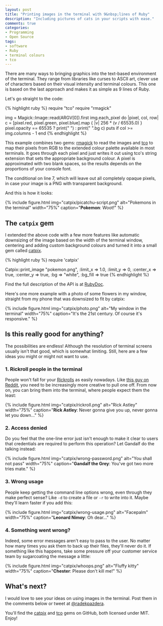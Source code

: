 ```yaml
---
layout: post
title: "Printing images in the terminal with 9&nbsp;lines of Ruby"
description: "Including pictures of cats in your scripts with ease."
comments: true
categories:
- Programming
- Open Source
tags:
- software
- Ruby
- terminal colours
- tco
---
```


There are many ways to bringing graphics into the text-based environment
of the terminal. They range from libraries like curses to ASCII art, clever use
of characters based on their visual intensity and terminal colours. This one
is based on the last approach and makes it as simple as 9 lines of Ruby.

Let's go straight to the code:

{% highlight ruby %}
require "tco"
require "rmagick"

img = Magick::Image::read(ARGV[0]).first
img.each_pixel do |pixel, col, row|
  c = [pixel.red, pixel.green, pixel.blue].map { |v| 256 * (v / 65535.0) }
  pixel.opacity == 65535 ? print("  ") : print("  ".bg c)
  puts if col >= img.columns - 1
end
{% endhighlight %}

This example combines two gems: [rmagick](https://rmagick.github.io/) to read
the images and [tco](https://github.com/pazdera/tco) to map their pixels from
RGB to the extended colour palette available in most terminals. It goes through
each pixel and just writes it out using tco's string extension that sets the
appropriate background colour. A pixel is approximated with two blank spaces,
so the results depends on the proportions of your console font.

The conditional on line 7, which will leave out all completely opaque pixels,
in case your image is a PNG with transparent background.

And this is how it looks:

{% include figure.html img="catpix/picatchu-script.png" alt="Pokemons in the terminal" width="75%" caption="<strong>Pokemon</strong>: Woot!" %}

## The `catpix` gem

I extended the above code with a few more features like automatic downsizing of
the image based on the width of the terminal window, centering and adding custom
background colours and turned it into a small gem called
[catpix](https://github.com/pazdera/catpix).

{% highlight ruby %}
require 'catpix'

Catpix::print_image "pokemon.png",
  :limit_x => 1.0,
  :limit_y => 0,
  :center_x => true,
  :center_y => true,
  :bg => "white",
  :bg_fill => true
{% endhighlight %}

Find the full description of the API is at
[RubyDoc](http://www.rubydoc.info/github/pazdera/catpix/master/Catpix.print_image).

Here's one more example with a photo of some flowers in my window, straight from
my phone that was downsized to fit by catpix:

{% include figure.html img="catpix/photo.png" alt="My window in the terminal" width="75%" caption="It's the 21st century. Of course it's responsive." %}

## Is this really good for anything?

The possibilities are endless! Although the resolution of terminal screens
usually isn't that good, which is somewhat limiting. Still, here
are a few ideas you might or might not want to use.

### 1. Rickroll people in the terminal

People won't fall for your
[Rickrolls](https://en.wikipedia.org/wiki/Rickrolling) as easily nowadays. Like
[this guy on
Reddit](http://www.reddit.com/r/videos/comments/2dnbbz/a_sad_day_indeed_the_original_rick_roll_video_has/),
you need to be increasingly more creative to pull one off. From now on, you can
bring them into the terminal, where people expect them the least:

{% include figure.html img="catpix/rickroll.png" alt="Rick Astley" width="75%" caption="<b>Rick Astley</b>: Never gonna give you up, never gonna let you down..." %}

### 2. Access denied

Do you feel that the one-line error just isn't enough to make it clear to users
that credentials are required to perform this operation? Let Gandalf do the
talking instead:

{% include figure.html img="catpix/wrong-password.png" alt="You shall not pass" width="75%" caption="<b>Gandalf the Grey</b>: You've got two more tries mate." %}

### 3. Wrong usage

People keep getting the command line options wrong, even through they make
perfect sense? Like `-d` to create a file or `-r` to write into it. Maybe
they'll learn faster if you add this:

{% include figure.html img="catpix/wrong-usage.png" alt="Facepalm" width="75%" caption="<b>Leonard Nimoy</b>: Oh dear..." %}

### 4. Something went wrong?

Indeed, some error messages aren't easy to pass to the user. No matter how many
times you ask them to back up their files, they'll never do it. If something
like this happens, take some pressure off your customer service team by
sugarcoating the message a little:

{% include figure.html img="catpix/whoops.png" alt="Fluffy kitty" width="75%" caption="<b>Chester</b>: Please don't kill me!" %}

## What's next?

I would love to see your ideas on using images in the terminal. Post them in
the comments below or tweet at
[@radekpazdera](https://twitter.com/radekpazdera).

You'll find the [catpix](https://github.com/pazdera/catpix) and
[tco](https://github.com/pazdera/tco) gems on GitHub, both licensed under MIT.
Enjoy!
